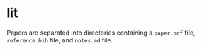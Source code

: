 # lit

Papers are separated into directories containing a `paper.pdf` file,
`reference.bib` file, and `notes.md` file.
